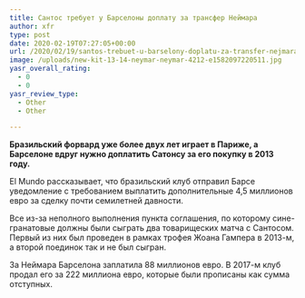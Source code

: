 ```yaml
---
title: Сантос требует у Барселоны доплату за трансфер Неймара
author: xfr
type: post
date: 2020-02-19T07:27:05+00:00
url: /2020/02/19/santos-trebuet-u-barselony-doplatu-za-transfer-nejmara/
image: /uploads/new-kit-13-14-neymar-neymar-4212-e1582097220511.jpg
yasr_overall_rating:
  - 0
  - 0
yasr_review_type:
  - Other
  - Other

---
```

**Бразильский форвард уже более двух лет играет в Париже, а Барселоне вдруг нужно доплатить Сатонсу за его покупку в 2013 году.**

El Mundo рассказывает, что бразильский клуб отправил Барсе уведомление с требованием выплатить дополнительные 4,5 миллионов евро за сделку почти семилетней давности.

Все из-за неполного выполнения пункта соглашения, по которому сине-гранатовые должны были сыграть два товарищеских матча с Сантосом. Первый из них был проведен в рамках трофея Жоана Гампера в 2013-м, а второй поединок так и не был сыгран.

За Неймара Барселона заплатила 88 миллионов евро. В 2017-м клуб продал его за 222 миллиона евро, которые были прописаны как сумма отступных.